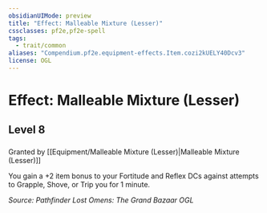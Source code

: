 ```yaml
---
obsidianUIMode: preview
title: "Effect: Malleable Mixture (Lesser)"
cssclasses: pf2e,pf2e-spell
tags:
  - trait/common
aliases: "Compendium.pf2e.equipment-effects.Item.cozi2kUELY40Dcv3"
license: OGL
---
```

# Effect: Malleable Mixture (Lesser)
## Level 8
### 






Granted by [[Equipment/Malleable Mixture (Lesser)|Malleable Mixture (Lesser)]]

You gain a +2 item bonus to your Fortitude and Reflex DCs against attempts to Grapple, Shove, or Trip you for 1 minute.

*Source: Pathfinder Lost Omens: The Grand Bazaar*
*OGL*